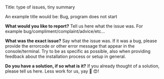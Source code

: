 Title: type of issues, tiny summary

An example title would be: Bug, program does not start

**What would you like to report?**
 Tell us here what the issue was. For example bug/compliment/complaint/advice/etc... 


**What was the exact issue?**
Say what the issue was. If it was a bug, please provide the errorcode or other error message that appear in the console/terminal.
Try to be as specific as possible, also when providing feedback about the installation process or setup in general.


**Do you have a solution, if so what is it?**
If you already thought of a solution, please tell us here. Less work for us, yay 🎊 😍!